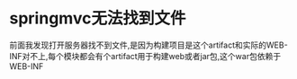 # springmvc无法找到文件

前面我发现打开服务器找不到文件,是因为构建项目是这个artifact和实际的WEB-INF对不上,每个模块都会有个artifact用于构建web或者jar包,这个war包依赖于WEB-INF

